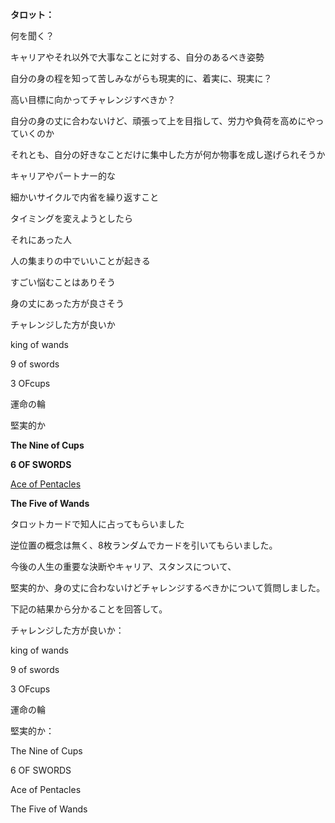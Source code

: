 **タロット：**

何を聞く？

キャリアやそれ以外で大事なことに対する、自分のあるべき姿勢
  
自分の身の程を知って苦しみながらも現実的に、着実に、現実に？

高い目標に向かってチャレンジすべきか？

自分の身の丈に合わないけど、頑張って上を目指して、労力や負荷を高めにやっていくのか  

それとも、自分の好きなことだけに集中した方が何か物事を成し遂げられそうか

キャリアやパートナー的な

細かいサイクルで内省を繰り返すこと

  
タイミングを変えようとしたら

それにあった人

人の集まりの中でいいことが起きる

すごい悩むことはありそう

身の丈にあった方が良さそう

チャレンジした方が良いか

king of wands

9 of swords

3 OFcups

運命の輪

  

堅実的か

**The Nine of Cups**

**6 OF SWORDS**

[Ace of Pentacles](https://www.keen.com/articles/tarot/ace-of-pentacles-yes-or-no)

**The Five of Wands**

  

タロットカードで知人に占ってもらいました

逆位置の概念は無く、8枚ランダムでカードを引いてもらいました。

  

今後の人生の重要な決断やキャリア、スタンスについて、

堅実的か、身の丈に合わないけどチャレンジするべきかについて質問しました。

下記の結果から分かることを回答して。

  

チャレンジした方が良いか：

king of wands

9 of swords

3 OFcups

運命の輪

  

堅実的か：

The Nine of Cups

6 OF SWORDS

Ace of Pentacles

The Five of Wands